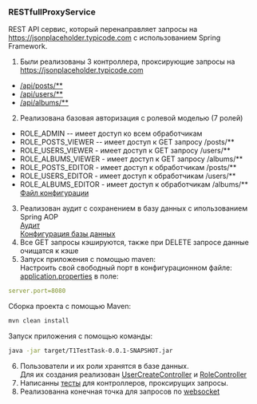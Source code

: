 ### RESTfullProxyService

REST API сервис, который перенаправляет запросы на https://jsonplaceholder.typicode.com
с использованием Spring Framework.

1. Были реализованы 3 контроллера, проксирующие запросы на https://jsonplaceholder.typicode.com
- [/api/posts/**](./src/main/java/org/example/controller/PostController.java)
- [/api/users/**](./src/main/java/org/example/controller/UserController.java)
- [/api/albums/**](./src/main/java/org/example/controller/AlbumController.java)

2. Реализована базовая авторизация с ролевой моделью (7 ролей)
- ROLE_ADMIN -- имеет доступ ко всем обработчикам
- ROLE_POSTS_VIEWER -- имеет доступ к GET запросу /posts/**
- ROLE_USERS_VIEWER - имеет доступ к GET запросу /users/**
- ROLE_ALBUMS_VIEWER - имеет доступ к GET запросу /albums/**
- ROLE_POSTS_EDITOR - имеет доступ к обработчикам /posts/**
- ROLE_USERS_EDITOR - имеет доступ к обработчикам /users/**
- ROLE_ALBUMS_EDITOR - имеет доступ к обработчикам /albums/**  
[Файл конфигурации](./src/main/java/org/example/config/SecurityConfig.java)

3. Реализован аудит с сохранением в базу данных с ипользованием Spring AOP  
[Аудит](./src/main/java/org/example/audit/AuditAspect.java)  
[Конфигурация базы данных](./src/main/resources/application.properties)
4. Все GET запросы кэшируются, также при DELETE запросе данные очищатся к кэше
5. Запуск приложения с помощью maven:  
   Настроить свой свободный порт в конфигурационном файле:  
   [application.properties](./src/main/resources/application.properties)
   в поле:
```yaml
server.port=8080
```

Сборка проекта с помощью Maven:

```bash
mvn clean install
```

Запуск приложения с помощью команды:

```bash
java -jar target/T1TestTask-0.0.1-SNAPSHOT.jar
```
6. Пользователи и их роли хранятся в базе данных.  
Для их создания реализован [UserCreateController](./src/main/java/org/example/controller/UserCreateController.java)
и [RoleController](./src/main/java/org/example/controller/RoleController.java)
7. Написанны [тесты](./src/test/java/org/example) для контроллеров, проксирущих запросы.
8. Реализованна конечная точка для запросов по [websocket](./src/main/java/org/example/webSocket)